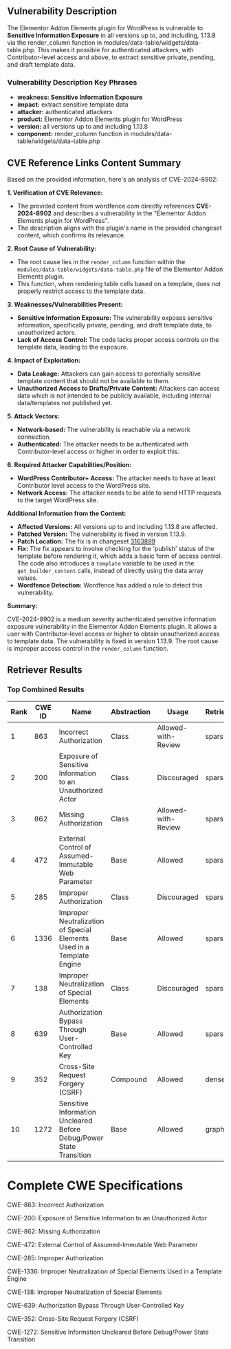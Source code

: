 ## Vulnerability Description
The Elementor Addon Elements plugin for WordPress is vulnerable to **Sensitive Information Exposure** in all versions up to, and including, 1.13.8 via the render_column function in modules/data-table/widgets/data-table.php. This makes it possible for authenticated attackers, with Contributor-level access and above, to extract sensitive private, pending, and draft template data.

### Vulnerability Description Key Phrases
- **weakness:** **Sensitive Information Exposure**
- **impact:** extract sensitive template data
- **attacker:** authenticated attackers
- **product:** Elementor Addon Elements plugin for WordPress
- **version:** all versions up to and including 1.13.8
- **component:** render_column function in modules/data-table/widgets/data-table.php

## CVE Reference Links Content Summary
Based on the provided information, here's an analysis of CVE-2024-8902:

**1. Verification of CVE Relevance:**

   - The provided content from wordfence.com directly references **CVE-2024-8902** and describes a vulnerability in the "Elementor Addon Elements plugin for WordPress".
   - The description aligns with the plugin's name in the provided changeset content, which confirms its relevance.

**2. Root Cause of Vulnerability:**

   - The root cause lies in the `render_column` function within the `modules/data-table/widgets/data-table.php` file of the Elementor Addon Elements plugin.
   - This function, when rendering table cells based on a template, does not properly restrict access to the template data.

**3. Weaknesses/Vulnerabilities Present:**

   - **Sensitive Information Exposure:** The vulnerability exposes sensitive information, specifically private, pending, and draft template data, to unauthorized actors.
   - **Lack of Access Control:** The code lacks proper access controls on the template data, leading to the exposure.

**4. Impact of Exploitation:**

   - **Data Leakage:** Attackers can gain access to potentially sensitive template content that should not be available to them.
   - **Unauthorized Access to Drafts/Private Content:** Attackers can access data which is not intended to be publicly available, including internal data/templates not published yet.

**5. Attack Vectors:**

   - **Network-based:** The vulnerability is reachable via a network connection.
   - **Authenticated:** The attacker needs to be authenticated with Contributor-level access or higher in order to exploit this.

**6. Required Attacker Capabilities/Position:**

   - **WordPress Contributor+ Access:** The attacker needs to have at least Contributor level access to the WordPress site.
   - **Network Access:** The attacker needs to be able to send HTTP requests to the target WordPress site.

**Additional Information from the Content:**

*   **Affected Versions:** All versions up to and including 1.13.8 are affected.
*   **Patched Version:** The vulnerability is fixed in version 1.13.9.
*   **Patch Location:** The fix is in changeset [3163899](https://plugins.trac.wordpress.org/changeset/3163899/addon-elements-for-elementor-page-builder)
*   **Fix:** The fix appears to involve checking for the 'publish' status of the template before rendering it, which adds a basic form of access control. The code also introduces a `template` variable to be used in the `get_builder_content` calls, instead of directly using the data array values.
*   **Wordfence Detection:** Wordfence has added a rule to detect this vulnerability.

**Summary:**

CVE-2024-8902 is a medium severity authenticated sensitive information exposure vulnerability in the Elementor Addon Elements plugin. It allows a user with Contributor-level access or higher to obtain unauthorized access to template data. The vulnerability is fixed in version 1.13.9. The root cause is improper access control in the `render_column` function.

## Retriever Results

### Top Combined Results

| Rank | CWE ID | Name | Abstraction | Usage  | Retrievers | Individual Scores |
|------|--------|------|-------------|-------|------------|-------------------|
| 1 | 863 | Incorrect Authorization | Class | Allowed-with-Review | sparse | 0.309 |
| 2 | 200 | Exposure of Sensitive Information to an Unauthorized Actor | Class | Discouraged | sparse | 0.301 |
| 3 | 862 | Missing Authorization | Class | Allowed-with-Review | sparse | 0.297 |
| 4 | 472 | External Control of Assumed-Immutable Web Parameter | Base | Allowed | sparse | 0.294 |
| 5 | 285 | Improper Authorization | Class | Discouraged | sparse | 0.291 |
| 6 | 1336 | Improper Neutralization of Special Elements Used in a Template Engine | Base | Allowed | sparse | 0.290 |
| 7 | 138 | Improper Neutralization of Special Elements | Class | Discouraged | sparse | 0.288 |
| 8 | 639 | Authorization Bypass Through User-Controlled Key | Base | Allowed | sparse | 0.285 |
| 9 | 352 | Cross-Site Request Forgery (CSRF) | Compound | Allowed | dense | 0.523 |
| 10 | 1272 | Sensitive Information Uncleared Before Debug/Power State Transition | Base | Allowed | graph | 0.002 |



# Complete CWE Specifications

CWE-863: Incorrect Authorization

CWE-200: Exposure of Sensitive Information to an Unauthorized Actor

CWE-862: Missing Authorization

CWE-472: External Control of Assumed-Immutable Web Parameter

CWE-285: Improper Authorization

CWE-1336: Improper Neutralization of Special Elements Used in a Template Engine

CWE-138: Improper Neutralization of Special Elements

CWE-639: Authorization Bypass Through User-Controlled Key

CWE-352: Cross-Site Request Forgery (CSRF)

CWE-1272: Sensitive Information Uncleared Before Debug/Power State Transition